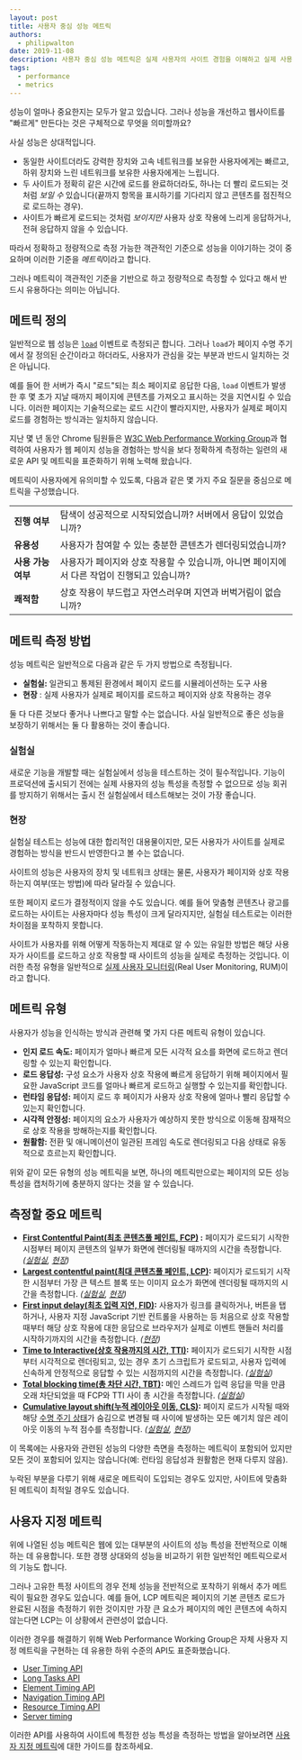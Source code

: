 ```yaml
---
layout: post
title: 사용자 중심 성능 메트릭
authors:
  - philipwalton
date: 2019-11-08
description: 사용자 중심 성능 메트릭은 실제 사용자의 사이트 경험을 이해하고 실제 사용자에게 도움이 되는 방식으로 이러한 경험을 개선하는 데 중요한 도구입니다.
tags:
  - performance
  - metrics
---
```


성능이 얼마나 중요한지는 모두가 알고 있습니다. 그러나 성능을 개선하고 웹사이트를 "빠르게" 만든다는 것은 구체적으로 무엇을 의미할까요?

사실 성능은 상대적입니다.

- 동일한 사이트더라도 강력한 장치와 고속 네트워크를 보유한 사용자에게는 빠르고, 하위 장치와 느린 네트워크를 보유한 사용자에게는 느립니다.
- 두 사이트가 정확히 같은 시간에 로드를 완료하더라도, 하나는 더 빨리 로드되는 것처럼 *보일 수* 있습니다(끝까지 항목을 표시하기를 기다리지 않고 콘텐츠를 점진적으로 로드하는 경우).
- 사이트가 빠르게 로드되는 것처럼 *보이지만* 사용자 상호 작용에 느리게 응답하거나, 전혀 응답하지 않을 수 있습니다.

따라서 정확하고 정량적으로 측정 가능한 객관적인 기준으로 성능을 이야기하는 것이 중요하며 이러한 기준을 *메트릭*이라고 합니다.

그러나 메트릭이 객관적인 기준을 기반으로 하고 정량적으로 측정할 수 있다고 해서 반드시 유용하다는 의미는 아닙니다.

## 메트릭 정의

일반적으로 웹 성능은 <code>[load](https://developer.mozilla.org/docs/Web/API/Window/load_event)</code> 이벤트로 측정되곤 합니다. 그러나 <code>load</code>가 페이지 수명 주기에서 잘 정의된 순간이라고 하더라도, 사용자가 관심을 갖는 부분과 반드시 일치하는 것은 아닙니다.

예를 들어 한 서버가 즉시 "로드"되는 최소 페이지로 응답한 다음, `load` 이벤트가 발생한 후 몇 초가 지날 때까지 페이지에 콘텐츠를 가져오고 표시하는 것을 지연시킬 수 있습니다. 이러한 페이지는 기술적으로는 로드 시간이 빨라지지만, 사용자가 실제로 페이지 로드를 경험하는 방식과는 일치하지 않습니다.

지난 몇 년 동안 Chrome 팀원들은 [W3C Web Performance Working Group](https://www.w3.org/webperf/)과 협력하여 사용자가 웹 페이지 성능을 경험하는 방식을 보다 정확하게 측정하는 일련의 새로운 API 및 메트릭을 표준화하기 위해 노력해 왔습니다.

메트릭이 사용자에게 유의미할 수 있도록, 다음과 같은 몇 가지 주요 질문을 중심으로 메트릭을 구성했습니다.

<table id="questions">
  <tr>
    <td><strong>진행 여부</strong></td>
    <td>탐색이 성공적으로 시작되었습니까? 서버에서 응답이 있었습니까?</td>
  </tr>
  <tr>
    <td><strong>유용성</strong></td>
    <td>사용자가 참여할 수 있는 충분한 콘텐츠가 렌더링되었습니까?</td>
  </tr>
  <tr>
    <td><strong>사용 가능 여부</strong></td>
    <td>사용자가 페이지와 상호 작용할 수 있습니까, 아니면 페이지에서 다른 작업이 진행되고 있습니까?</td>
  </tr>
  <tr>
    <td><strong>쾌적함</strong></td>
    <td>상호 작용이 부드럽고 자연스러우며 지연과 버벅거림이 없습니까?</td>
  </tr>
</table>

## 메트릭 측정 방법

성능 메트릭은 일반적으로 다음과 같은 두 가지 방법으로 측정됩니다.

- **실험실:** 일관되고 통제된 환경에서 페이지 로드를 시뮬레이션하는 도구 사용
- **현장** : 실제 사용자가 실제로 페이지를 로드하고 페이지와 상호 작용하는 경우

둘 다 다른 것보다 좋거나 나쁘다고 말할 수는 없습니다. 사실 일반적으로 좋은 성능을 보장하기 위해서는 둘 다 활용하는 것이 좋습니다.

### 실험실

새로운 기능을 개발할 때는 실험실에서 성능을 테스트하는 것이 필수적입니다. 기능이 프로덕션에 출시되기 전에는 실제 사용자의 성능 특성을 측정할 수 없으므로 성능 회귀를 방지하기 위해서는 출시 전 실험실에서 테스트해보는 것이 가장 좋습니다.

### 현장

실험실 테스트는 성능에 대한 합리적인 대용물이지만, 모든 사용자가 사이트를 실제로 경험하는 방식을 반드시 반영한다고 볼 수는 없습니다.

사이트의 성능은 사용자의 장치 및 네트워크 상태는 물론, 사용자가 페이지와 상호 작용하는지 여부(또는 방법)에 따라 달라질 수 있습니다.

또한 페이지 로드가 결정적이지 않을 수도 있습니다. 예를 들어 맞춤형 콘텐츠나 광고를 로드하는 사이트는 사용자마다 성능 특성이 크게 달라지지만, 실험실 테스트로는 이러한 차이점을 포착하지 못합니다.

사이트가 사용자를 위해 어떻게 작동하는지 제대로 알 수 있는 유일한 방법은 해당 사용자가 사이트를 로드하고 상호 작용할 때 사이트의 성능을 실제로 측정하는 것입니다. 이러한 측정 유형을 일반적으로 [실제 사용자 모니터링](https://en.wikipedia.org/wiki/Real_user_monitoring)(Real User Monitoring, RUM)이라고 합니다.

## 메트릭 유형

사용자가 성능을 인식하는 방식과 관련해 몇 가지 다른 메트릭 유형이 있습니다.

- **인지 로드 속도:** 페이지가 얼마나 빠르게 모든 시각적 요소를 화면에 로드하고 렌더링할 수 있는지 확인합니다.
- **로드 응답성:** 구성 요소가 사용자 상호 작용에 빠르게 응답하기 위해 페이지에서 필요한 JavaScript 코드를 얼마나 빠르게 로드하고 실행할 수 있는지를 확인합니다.
- **런타임 응답성:** 페이지 로드 후 페이지가 사용자 상호 작용에 얼마나 빨리 응답할 수 있는지 확인합니다.
- **시각적 안정성:** 페이지의 요소가 사용자가 예상하지 못한 방식으로 이동해 잠재적으로 상호 작용을 방해하는지를 확인합니다.
- **원활함:** 전환 및 애니메이션이 일관된 프레임 속도로 렌더링되고 다음 상태로 유동적으로 흐르는지 확인합니다.

위와 같이 모든 유형의 성능 메트릭을 보면, 하나의 메트릭만으로는 페이지의 모든 성능 특성을 캡처하기에 충분하지 않다는 것을 알 수 있습니다.

## 측정할 중요 메트릭

- **[First Contentful Paint(최초 콘텐츠풀 페인트, FCP)](/fcp/) :** 페이지가 로드되기 시작한 시점부터 페이지 콘텐츠의 일부가 화면에 렌더링될 때까지의 시간을 측정합니다. *([실험실](#in-the-lab), [현장](#in-the-field))*
- **[Largest contentful paint(최대 콘텐츠풀 페인트, LCP)](/lcp/):** 페이지가 로드되기 시작한 시점부터 가장 큰 텍스트 블록 또는 이미지 요소가 화면에 렌더링될 때까지의 시간을 측정합니다. *([실험실](#in-the-lab), [현장](#in-the-field))*
- **[First input delay(최초 입력 지연, FID)](/fid/):** 사용자가 링크를 클릭하거나, 버튼을 탭하거나, 사용자 지정 JavaScript 기반 컨트롤을 사용하는 등 처음으로 상호 작용할 때부터 해당 상호 작용에 대한 응답으로 브라우저가 실제로 이벤트 핸들러 처리를 시작하기까지의 시간을 측정합니다. *([현장](#in-the-field))*
- **[Time to Interactive(상호 작용까지의 시간, TTI)](/tti/):** 페이지가 로드되기 시작한 시점부터 시각적으로 렌더링되고, 있는 경우 초기 스크립트가 로드되고, 사용자 입력에 신속하게 안정적으로 응답할 수 있는 시점까지의 시간을 측정합니다. *([실험실](#in-the-lab))*
- **[Total blocking time(총 차단 시간, TBT)](/tbt/):** 메인 스레드가 입력 응답을 막을 만큼 오래 차단되었을 때 FCP와 TTI 사이 총 시간을 측정합니다. *([실험실](#in-the-lab))*
- **[Cumulative layout shift(누적 레이아웃 이동, CLS)](/cls/):** 페이지 로드가 시작될 때와 해당 [수명 주기 상태](https://developers.google.com/web/updates/2018/07/page-lifecycle-api)가 숨김으로 변경될 때 사이에 발생하는 모든 예기치 않은 레이아웃 이동의 누적 점수를 측정합니다. *([실험실](#in-the-lab), [현장](#in-the-field))*

이 목록에는 사용자와 관련된 성능의 다양한 측면을 측정하는 메트릭이 포함되어 있지만 모든 것이 포함되어 있지는 않습니다(예: 런타임 응답성과 원활함은 현재 다루지 않음).

누락된 부분을 다루기 위해 새로운 메트릭이 도입되는 경우도 있지만, 사이트에 맞춤화된 메트릭이 최적일 경우도 있습니다.

## 사용자 지정 메트릭

위에 나열된 성능 메트릭은 웹에 있는 대부분의 사이트의 성능 특성을 전반적으로 이해하는 데 유용합니다. 또한 경쟁 상대와의 성능을 비교하기 위한 일반적인 메트릭으로서의 기능도 합니다.

그러나 고유한 특정 사이트의 경우 전체 성능을 전반적으로 포착하기 위해서 추가 메트릭이 필요한 경우도 있습니다. 예를 들어, LCP 메트릭은 페이지의 기본 콘텐츠 로드가 완료된 시점을 측정하기 위한 것이지만 가장 큰 요소가 페이지의 메인 콘텐츠에 속하지 않는다면 LCP는 이 상황에서 관련성이 없습니다.

이러한 경우를 해결하기 위해 Web Performance Working Group은 자체 사용자 지정 메트릭을 구현하는 데 유용한 하위 수준의 API도 표준화했습니다.

- [User Timing API](https://w3c.github.io/user-timing/)
- [Long Tasks API](https://w3c.github.io/longtasks/)
- [Element Timing API](https://wicg.github.io/element-timing/)
- [Navigation Timing API](https://w3c.github.io/navigation-timing/)
- [Resource Timing API](https://w3c.github.io/resource-timing/)
- [Server timing](https://w3c.github.io/server-timing/)

이러한 API를 사용하여 사이트에 특정한 성능 특성을 측정하는 방법을 알아보려면 [사용자 지정 메트릭](/custom-metrics/)에 대한 가이드를 참조하세요.
